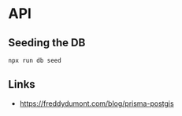 # API

## Seeding the DB

```shell
npx run db seed
```

## Links

- https://freddydumont.com/blog/prisma-postgis
